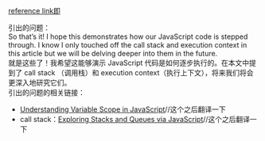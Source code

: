 [reference link](https://mp.weixin.qq.com/s/Anhb2OrfmAM20KA-UzyVcA)[即](https://alligator.io/js/thread-of-execution/)

引出的问题：<br/>
So that’s it! I hope this demonstrates how our JavaScript code is stepped through. I know I only touched off the call stack and execution context in this article but we will be delving deeper into them in the future.<br/>
就是这些了！我希望这能够演示 JavaScript 代码是如何逐步执行的。在本文中提到了 call stack （调用栈）和  execution context（执行上下文），将来我们将会更深入地研究它们。<br/>
引出的问题的相关链接：
- [Understanding Variable Scope in JavaScript](https://www.digitalocean.com/community/tutorials/js-variable-scope)//这个之后翻译一下
- call stack：[Exploring Stacks and Queues via JavaScript](https://www.digitalocean.com/community/tutorials/js-stacks-queues)//这个之后翻译一下